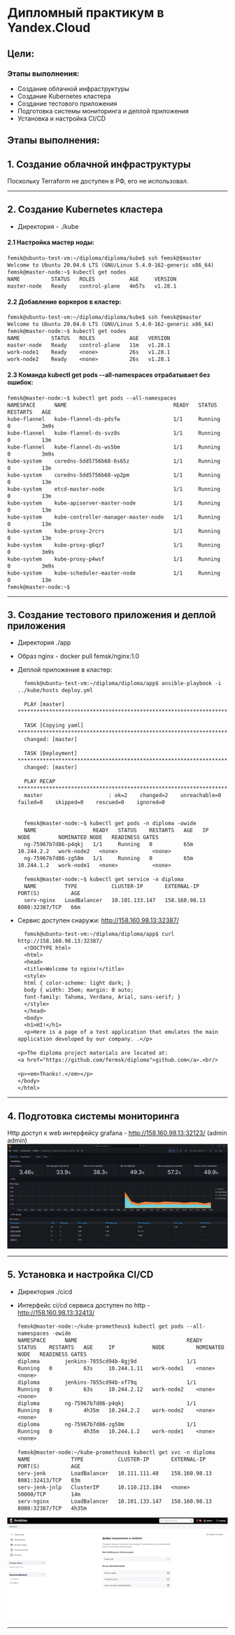 # Дипломный практикум в Yandex.Cloud
## Цели:
### Этапы выполнения:
* Создание облачной инфраструктуры
* Создание Kubernetes кластера
* Создание тестового приложения
* Подготовка cистемы мониторинга и деплой приложения
* Установка и настройка CI/CD

## Этапы выполнения:
## 1. Создание облачной инфраструктуры
Поскольку Terraform не доступен в РФ, его не использовал.
_________
## 2. Создание Kubernetes кластера
* Директория - ./kube

#### 2.1 Настройка мастер ноды:
    femsk@ubuntu-test-vm:~/diploma/diploma/kube$ ssh femsk@$master
    Welcome to Ubuntu 20.04.6 LTS (GNU/Linux 5.4.0-162-generic x86_64)
    femsk@master-node:~$ kubectl get nodes
    NAME          STATUS   ROLES           AGE     VERSION
    master-node   Ready    control-plane   4m57s   v1.28.1

#### 2.2 Добавление воркеров в кластер:
    femsk@ubuntu-test-vm:~/diploma/diploma/kube$ ssh femsk@$master
    Welcome to Ubuntu 20.04.6 LTS (GNU/Linux 5.4.0-162-generic x86_64)
    femsk@master-node:~$ kubectl get nodes
    NAME          STATUS   ROLES           AGE   VERSION
    master-node   Ready    control-plane   11m   v1.28.1
    work-node1    Ready    <none>          26s   v1.28.1
    work-node2    Ready    <none>          26s   v1.28.1
#### 2.3 Команда kubectl get pods --all-namespaces отрабатывает без ошибок:
    femsk@master-node:~$ kubectl get pods --all-namespaces
    NAMESPACE      NAME                                  READY   STATUS    RESTARTS   AGE
    kube-flannel   kube-flannel-ds-pdsfw                 1/1     Running   0          3m9s
    kube-flannel   kube-flannel-ds-svz8s                 1/1     Running   0          13m
    kube-flannel   kube-flannel-ds-ws5bm                 1/1     Running   0          3m9s
    kube-system    coredns-5dd5756b68-6s65z              1/1     Running   0          13m
    kube-system    coredns-5dd5756b68-vp2pm              1/1     Running   0          13m
    kube-system    etcd-master-node                      1/1     Running   0          13m
    kube-system    kube-apiserver-master-node            1/1     Running   0          13m
    kube-system    kube-controller-manager-master-node   1/1     Running   0          13m
    kube-system    kube-proxy-2rcrs                      1/1     Running   0          13m
    kube-system    kube-proxy-g6qz7                      1/1     Running   0          3m9s
    kube-system    kube-proxy-p4wsf                      1/1     Running   0          3m9s
    kube-system    kube-scheduler-master-node            1/1     Running   0          13m
    femsk@master-node:~$
_________
## 3. Создание тестового приложения и деплой приложения
* Директория ./app
* Образ nginx - docker pull femsk/nginx:1.0
* Деплой приложение в кластер:

        femsk@ubuntu-test-vm:~/diploma/diploma/app$ ansible-playbook -i ../kube/hosts deploy.yml
      
        PLAY [master] ******************************************************************************************************************************************************************************
      
        TASK [Copying yaml] ************************************************************************************************************************************************************************
        changed: [master]
      
        TASK [Deployment] **************************************************************************************************************************************************************************
        changed: [master]
      
        PLAY RECAP *********************************************************************************************************************************************************************************
        master                     : ok=2    changed=2    unreachable=0    failed=0    skipped=0    rescued=0    ignored=0
        

        femsk@master-node:~$ kubectl get pods -n diploma -owide
        NAME                  READY   STATUS    RESTARTS   AGE   IP           NODE         NOMINATED NODE   READINESS GATES
        ng-75967b7d86-p4qkj   1/1     Running   0          65m   10.244.2.2   work-node2   <none>           <none>
        ng-75967b7d86-zg58m   1/1     Running   0          65m   10.244.1.2   work-node1   <none>           <none>
        
        femsk@master-node:~$ kubectl get service -n diploma
        NAME         TYPE           CLUSTER-IP       EXTERNAL-IP     PORT(S)          AGE
        serv-nginx   LoadBalancer   10.101.133.147   158.160.98.13   8080:32387/TCP   66m
* Сервис доступен снаружи: http://158.160.98.13:32387/
  
        femsk@ubuntu-test-vm:~/diploma/diploma/app$ curl http://158.160.98.13:32387/
        <!DOCTYPE html>
        <html>
        <head>
        <title>Welcome to nginx!</title>
        <style>
        html { color-scheme: light dark; }
        body { width: 35em; margin: 0 auto;
        font-family: Tahoma, Verdana, Arial, sans-serif; }
        </style>
        </head>
        <body>
        <h1>HI!</h1>
        <p>Here is a page of a test application that emulates the main application developed by our company. .</p>
        
      <p>The diploma project materials are located at:
      <a href="https://github.com/fermsk/diploma">github.com</a>.<br/>
        
      <p><em>Thanks!.</em></p>
      </body>
      </html>
_________
## 4. Подготовка cистемы мониторинга

Http доступ к web интерфейсу grafana - http://158.160.98.13:32123/ (admin admin)
![img.png](img.png)

_________
## 5. Установка и настройка CI/CD
* Директория ./cicd
* Интерфейс ci/cd сервиса доступен по http - http://158.160.98.13:32413/

      femsk@master-node:~/kube-prometheus$ kubectl get pods --all-namespaces -owide
      NAMESPACE      NAME                                   READY   STATUS    RESTARTS   AGE     IP            NODE          NOMINATED NODE   READINESS GATES
      diploma        jenkins-7855cd94b-8gj9d                1/1     Running   0          63s     10.244.1.11   work-node1    <none>           <none>
      diploma        jenkins-7855cd94b-xf79q                1/1     Running   0          63s     10.244.2.12   work-node2    <none>           <none>
      diploma        ng-75967b7d86-p4qkj                    1/1     Running   0          4h35m   10.244.2.2    work-node2    <none>           <none>
      diploma        ng-75967b7d86-zg58m                    1/1     Running   0          4h35m   10.244.1.2    work-node1    <none>           <none>
  
      femsk@master-node:~/kube-prometheus$ kubectl get svc -n diploma
      NAME             TYPE           CLUSTER-IP       EXTERNAL-IP     PORT(S)          AGE
      serv-jenk        LoadBalancer   10.111.111.48    158.160.98.13   8081:32413/TCP   83m
      serv-jenk-jnlp   ClusterIP      10.110.213.184   <none>          50000/TCP        14m
      serv-nginx       LoadBalancer   10.101.133.147   158.160.98.13   8080:32387/TCP   4h35m


![img_2.png](img_2.png)


_________




    


